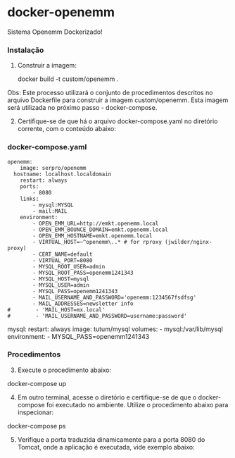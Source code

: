 # docker-openemm
Sistema Openemm Dockerizado!

### Instalação

1. Construir a imagem:

	docker build -t custom/openemm .

Obs: Este processo utilizará o conjunto de procedimentos descritos no arquivo Dockerfile para construir a imagem custom/openemm. Esta imagem será utilizada no próximo passo -  docker-compose.
	
2. Certifique-se de que há o arquivo docker-compose.yaml no diretório corrente, com o conteúdo abaixo:

### docker-compose.yaml
    openemm:
    	image: serpro/openemm
  	  hostname: localhost.localdomain
	    restart: always
	    ports:
        	- 8080
	    links:
        	- mysql:MYSQL
	        - mail:MAIL
    	environment:
        	- OPEN_EMM_URL=http://emkt.openemm.local
	        - OPEN_EMM_BOUNCE_DOMAIN=emkt.openemm.local  
	        - OPEN_EMM_HOSTNAME=emkt.openemm.local
	        - VIRTUAL_HOST=~^openemm\..* # for rproxy (jwilder/nginx-proxy)
	        - CERT_NAME=default
	        - VIRTUAL_PORT=8080
	        - MYSQL_ROOT_USER=admin
	        - MYSQL_ROOT_PASS=openemm1241343
	        - MYSQL_HOST=mysql
	       	- MYSQL_USER=admin
        	- MYSQL_PASS=openemm1241343
	        - MAIL_USERNAME_AND_PASSWORD='openemm:1234567fsdfsg'
        	- MAIL_ADDRESSES=newsletter info
	#        - 'MAIL_HOST=mx.local'
	#        - 'MAIL_USERNAME_AND_PASSWORD=username:password'
   mysql:
       restart: always
       image: tutum/mysql
       volumes:
          - mysql:/var/lib/mysql
       environment:
          - MYSQL_PASS=openemm1241343

### Procedimentos

3. Execute o procedimento abaixo:

docker-compose up

4. Em outro terminal, acesse o diretório e certifique-se de que o docker-compose foi executado no ambiente. Utilize o procedimento abaixo para inspecionar:

docker-compose ps

5. Verifique a porta traduzida dinamicamente para a porta 8080 do Tomcat, onde a aplicação é executada, vide exemplo abaixo:




